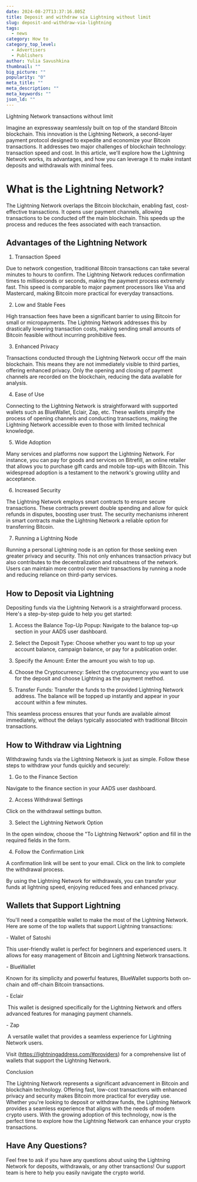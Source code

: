 ```yaml
---
date: 2024-08-27T13:37:16.805Z
title: Deposit and withdraw via Lightning without limit
slug: deposit-and-withdraw-via-lightning
tags:
  - news
category: How to
category_top_level:
  - Advertisers
  - Publishers
author: Yulia Savushkina
thumbnail: ""
big_picture: ""
popularity: "0"
meta_title: ""
meta_description: ""
meta_keywords: ""
json_ld: ""
---
```

Lightning Network transactions without limit

Imagine an expressway seamlessly built on top of the standard Bitcoin blockchain. This innovation is the Lightning Network, a second-layer payment protocol designed to expedite and economize your Bitcoin transactions. It addresses two major challenges of blockchain technology: transaction speed and cost. In this article, we'll explore how the Lightning Network works, its advantages, and how you can leverage it to make instant deposits and withdrawals with minimal fees.

# What is the Lightning Network?

The Lightning Network overlaps the Bitcoin blockchain, enabling fast, cost-effective transactions. It opens user payment channels, allowing transactions to be conducted off the main blockchain. This speeds up the process and reduces the fees associated with each transaction.

## Advantages of the Lightning Network

1. Transaction Speed

Due to network congestion, traditional Bitcoin transactions can take several minutes to hours to confirm. The Lightning Network reduces confirmation times to milliseconds or seconds, making the payment process extremely fast. This speed is comparable to major payment processors like Visa and Mastercard, making Bitcoin more practical for everyday transactions.

2. Low and Stable Fees

High transaction fees have been a significant barrier to using Bitcoin for small or micropayments. The Lightning Network addresses this by drastically lowering transaction costs, making sending small amounts of Bitcoin feasible without incurring prohibitive fees.

3. Enhanced Privacy

Transactions conducted through the Lightning Network occur off the main blockchain. This means they are not immediately visible to third parties, offering enhanced privacy. Only the opening and closing of payment channels are recorded on the blockchain, reducing the data available for analysis.

4. Ease of Use

Connecting to the Lightning Network is straightforward with supported wallets such as BlueWallet, Eclair, Zap, etc. These wallets simplify the process of opening channels and conducting transactions, making the Lightning Network accessible even to those with limited technical knowledge.

5. Wide Adoption

Many services and platforms now support the Lightning Network. For instance, you can pay for goods and services on Bitrefill, an online retailer that allows you to purchase gift cards and mobile top-ups with Bitcoin. This widespread adoption is a testament to the network's growing utility and acceptance.

6. Increased Security

The Lightning Network employs smart contracts to ensure secure transactions. These contracts prevent double spending and allow for quick refunds in disputes, boosting user trust. The security mechanisms inherent in smart contracts make the Lightning Network a reliable option for transferring Bitcoin.

7. Running a Lightning Node

Running a personal Lightning node is an option for those seeking even greater privacy and security. This not only enhances transaction privacy but also contributes to the decentralization and robustness of the network. Users can maintain more control over their transactions by running a node and reducing reliance on third-party services.

## How to Deposit via Lightning

Depositing funds via the Lightning Network is a straightforward process. Here's a step-by-step guide to help you get started:

1. Access the Balance Top-Up Popup: Navigate to the balance top-up section in your AADS user dashboard.

2. Select the Deposit Type: Choose whether you want to top up your account balance, campaign balance, or pay for a publication order.

3. Specify the Amount: Enter the amount you wish to top up.

4. Choose the Cryptocurrency: Select the cryptocurrency you want to use for the deposit and choose Lightning as the payment method.

5. Transfer Funds: Transfer the funds to the provided Lightning Network address. The balance will be topped up instantly and appear in your account within a few minutes.

This seamless process ensures that your funds are available almost immediately, without the delays typically associated with traditional Bitcoin transactions.

## How to Withdraw via Lightning

Withdrawing funds via the Lightning Network is just as simple. Follow these steps to withdraw your funds quickly and securely:

1. Go to the Finance Section

Navigate to the finance section in your AADS user dashboard.

2. Access Withdrawal Settings

Click on the withdrawal settings button.

3. Select the Lightning Network Option

In the open window, choose the "To Lightning Network" option and fill in the required fields in the form.

4. Follow the Confirmation Link

A confirmation link will be sent to your email. Click on the link to complete the withdrawal process.

By using the Lightning Network for withdrawals, you can transfer your funds at lightning speed, enjoying reduced fees and enhanced privacy.

## Wallets that Support Lightning

You'll need a compatible wallet to make the most of the Lightning Network. Here are some of the top wallets that support Lightning transactions:

\- Wallet of Satoshi

This user-friendly wallet is perfect for beginners and experienced users. It allows for easy management of Bitcoin and Lightning Network transactions.

\- BlueWallet

Known for its simplicity and powerful features, BlueWallet supports both on-chain and off-chain Bitcoin transactions.

\- Eclair

 This wallet is designed specifically for the Lightning Network and offers advanced features for managing payment channels.

\- Zap

 A versatile wallet that provides a seamless experience for Lightning Network users.

Visit (https://lightningaddress.com/#providers) for a comprehensive list of wallets that support the Lightning Network.

Conclusion

The Lightning Network represents a significant advancement in Bitcoin and blockchain technology. Offering fast, low-cost transactions with enhanced privacy and security makes Bitcoin more practical for everyday use. Whether you're looking to deposit or withdraw funds, the Lightning Network provides a seamless experience that aligns with the needs of modern crypto users. With the growing adoption of this technology, now is the perfect time to explore how the Lightning Network can enhance your crypto transactions.

## Have Any Questions?

Feel free to ask if you have any questions about using the Lightning Network for deposits, withdrawals, or any other transactions! Our support team is here to help you easily navigate the crypto world.